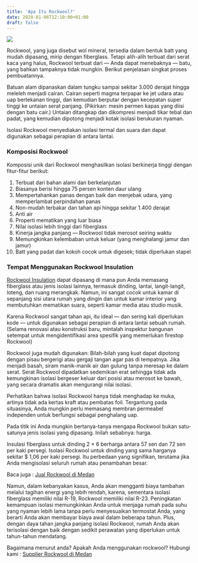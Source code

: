```yaml
---
title: 'Apa Itu Rockwool?'
date: 2020-01-06T12:10:00+01:00
draft: false
---
```


[![](https://1.bp.blogspot.com/-yKI2VwL6tWI/XhMU8FzwfQI/AAAAAAAAdQ0/1qjWkSdDTm4U4fh2rD2HyTt3LClkZRulQCLcBGAsYHQ/s640/Supplier%2BRockwool%2Bdi%2BMedan.jpg)](https://1.bp.blogspot.com/-yKI2VwL6tWI/XhMU8FzwfQI/AAAAAAAAdQ0/1qjWkSdDTm4U4fh2rD2HyTt3LClkZRulQCLcBGAsYHQ/s1600/Supplier%2BRockwool%2Bdi%2BMedan.jpg)

  
Rockwool, yang juga disebut wol mineral, tersedia dalam bentuk batt yang mudah dipasang, mirip dengan fiberglass. Tetapi alih-alih terbuat dari serat kaca yang halus, Rockwool terbuat dari — Anda dapat menebaknya — batu, yang bahkan tampaknya tidak mungkin. Berikut penjelasan singkat proses pembuatannya.  
  
Batuan alam dipanaskan dalam tungku sampai sekitar 3.000 derajat hingga meleleh menjadi cairan. Cairan seperti magma terpapar ke jet udara atau uap bertekanan tinggi, dan kemudian berputar dengan kecepatan super tinggi ke untaian serat panjang. (Pikirkan: mesin permen kapas yang diisi dengan batu cair.) Untaian ditangkap dan dikompresi menjadi tikar tebal dan padat, yang kemudian dipotong menjadi kotak isolasi berukuran nyaman.  
  
Isolasi Rockwool menyediakan isolasi termal dan suara dan dapat digunakan sebagai perapian di antara lantai.  
  

### Komposisi Rockwool

  
Komposisi unik dari Rockwool menghasilkan isolasi berkinerja tinggi dengan fitur-fitur berikut:  
  

1.  Terbuat dari bahan alami dan berkelanjutan
2.  Biasanya berisi hingga 75 persen konten daur ulang
3.  Mempertahankan panas dengan baik dan menjebak udara, yang memperlambat perpindahan panas
4.  Non-mudah terbakar dan tahan api hingga sekitar 1.400 derajat
5.  Anti air
6.  Properti mematikan yang luar biasa
7.  Nilai isolasi lebih tinggi dari fiberglass
8.  Kinerja jangka panjang — Rockwool tidak merosot seiring waktu
9.  Memungkinkan kelembaban untuk keluar (yang menghalangi jamur dan jamur)
10.  Batt yang padat dan kokoh cocok untuk digesek; tidak diperlukan stapel

  
  

### Tempat Menggunakan Rockwool Insulation

  
[Rockwool Insulation](http://www.antaratetapjaya.com/product/rockwool-insulation-p589030.aspx) dapat dipasang di mana pun Anda memasang fiberglass atau jenis isolasi lainnya, termasuk dinding, lantai, langit-langit, loteng, dan ruang merangkak. Namun, ini sangat cocok untuk kamar di sepanjang sisi utara rumah yang dingin dan untuk kamar interior yang membutuhkan mematikan suara, seperti kamar media atau studio musik.  
  
Karena Rockwool sangat tahan api, itu ideal — dan sering kali diperlukan kode — untuk digunakan sebagai perapian di antara lantai sebuah rumah. (Selama renovasi atau konstruksi baru, mintalah inspektur bangunan setempat untuk mengidentifikasi area spesifik yang memerlukan firestop Rockwool)  
  
Rockwool juga mudah digunakan: Bilah-bilah yang kuat dapat dipotong dengan pisau bergerigi atau gergaji tangan agar pas di tempatnya. Jika menjadi basah, siram manik-manik air dan gulung tanpa meresap ke dalam serat. Serat Rockwool dipadatkan sedemikian erat sehingga tidak ada kemungkinan isolasi bergeser keluar dari posisi atau merosot ke bawah, yang secara dramatis akan mengurangi nilai isolasi.  
  
Perhatikan bahwa isolasi Rockwool hanya tidak menghadap ke muka, artinya tidak ada kertas kraft atau pembatas foil. Tergantung pada situasinya, Anda mungkin perlu memasang membran permeabel independen untuk berfungsi sebagai penghalang uap.  
  
Pada titik ini Anda mungkin bertanya-tanya mengapa Rockwool bukan satu-satunya jenis isolasi yang dipasang. Inilah sebabnya: harga.  
  
Insulasi fiberglass untuk dinding 2 × 6 berharga antara 57 sen dan 72 sen per kaki persegi. Isolasi Rockwool untuk dinding yang sama harganya sekitar $ 1,06 per kaki persegi. Itu perbedaan yang signifikan, terutama jika Anda mengisolasi seluruh rumah atau penambahan besar.  
  
Baca juga : [Jual Rockwool di Medan](http://www.antaratetapjaya.com/rockwool-44791)  
  
Namun, dalam kebanyakan kasus, Anda akan mengganti biaya tambahan melalui tagihan energi yang lebih rendah, karena, sementara isolasi fiberglass memiliki nilai R-19, Rockwool memiliki nilai R-23. Peningkatan kemampuan isolasi memungkinkan Anda untuk menjaga rumah pada suhu yang nyaman lebih lama tanpa perlu menyesuaikan termostat Anda, yang berarti Anda akan membayar biaya awal dalam beberapa tahun. Plus, dengan daya tahan jangka panjang isolasi Rockwool, rumah Anda akan terisolasi dengan baik dengan sedikit perawatan yang diperlukan untuk tahun-tahun mendatang.  
  
Bagaimana menurut anda? Apakah Anda menggunakan rockwool? Hubungi kami : [Supplier Rockwool di Medan](http://www.antaratetapjaya.com/)